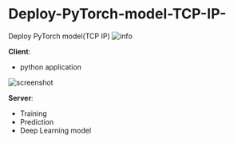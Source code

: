 # Deploy-PyTorch-model-TCP-IP-
Deploy PyTorch model(TCP IP)
![info](https://user-images.githubusercontent.com/25683144/124165001-4fb73880-dadc-11eb-8938-7ec2af374100.png)

<b>Client</b>:
- python application

![screenshot](https://user-images.githubusercontent.com/25683144/124165276-8ab96c00-dadc-11eb-90e6-a1af15e3022a.png)


<b>Server</b>:
- Training
- Prediction
- Deep Learning model
